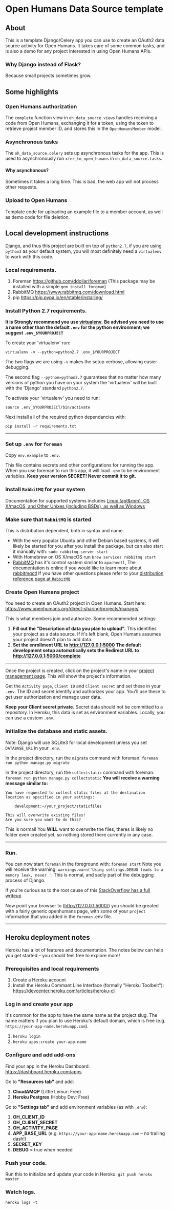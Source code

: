 # Open Humans Data Source template

## About

This is a template Django/Celery app you can use to create an OAuth2 data
source activity for Open Humans. It takes care of some common tasks, and is
also a demo for any project interested in using Open Humans APIs.

### Why Django instead of Flask?

Because small projects sometimes grow.

## Some highlights

### Open Humans authorization

The `complete` function view in `oh_data_source.views` handles receiving
a code from Open Humans, exchanging it for a token, using the token to
retrieve project member ID, and stores this in the `OpenHumansMember` model.

### Asynchronous tasks

The `oh_data_source.celery` sets up asynchronous tasks for the app. This is
used to asynchronously run `xfer_to_open_humans` in `oh_data_source.tasks`.

#### Why asynchonous?

Sometimes it takes a long time. This is bad, the web app will not process
other requests.

### Upload to Open Humans

Template code for uploading an example file to a member account, as well as
demo code for file deletion.

## Local development instructions

Django, and thus this project are built on top of `python2.7`, if you are using `python3` as your default system, you will most definitely need a `virtualenv` to work with this code.

### Local requirements.

1. Foreman https://github.com/ddollar/foreman (This package may be installed with a simple `gem install foreman`)
2. RabbitMQ https://www.rabbitmq.com/download.html
3. pip https://pip.pypa.io/en/stable/installing/

### Install Python 2.7 requirements.

**It is Strongly recommend you use [virtualenv](https://virtualenv.pypa.io/en/stable/).**
**Be advised you need to use a name other than the default `.env` for the python environment; we suggest `.env_$YOURPROJECT`**

To create your 'virtualenv' run:

  `virtualenv -v --python=python2.7 .env_$YOURPROJECT`

  The two flags we are using `-v` makes the setup verbose, allowing easier debugging.

  The second flag `--python=python2.7` guarantees that no matter how many versions of python you have on your system the 'virtualenv' will be built with the 'Django' standard `python2.7`.

To activate your 'virtualenv' you need to run:

  `source .env_$YOURPROJECT/bin/activate`

Next install all of the required python dependancies with:

  `pip install -r requirements.txt`

---

### Set up `.env` for `foreman`

Copy `env.example` to `.env`.

This file contains secrets and other configurations for running the app.
When you use foreman to run this app, it will load `.env` to be environment
variables.
**Keep your version SECRET! Never commit it to git.**

### Install `RabbitMQ` for your system

Documentation for supported systems includes [Linux (apt&rpm), OS X/macOS, and Other Unixes (including BSDs), as well as Windows](https://www.rabbitmq.com/platforms.html)

### Make sure that `RabbitMQ` is started

This is distribution dependent, both in syntax and name.
- With the very popular Ubuntu and other Debian based systems, it will likely be started for you after you install the package, but can also start it manually with: `sudo rabbitmq-server start`
- With Homebrew on OS X/macOS run `brew services rabbitmq start`
- [RabbitMQ](https://www.rabbitmq.com/) has it's control system similar to `apachectl`, The documentation is online if you would like to learn more about [rabbitmqctl](https://www.rabbitmq.com/man/rabbitmqctl.1.man.html)
If you have other questions please refer to your [distribution reference page at `RabbitMQ`](https://www.rabbitmq.com/platforms.html)

### Create Open Humans project

You need to create an OAuth2 project in Open Humans. Start here:
https://www.openhumans.org/direct-sharing/projects/manage/

This is what members join and authorize. Some recommended settings:
1. **Fill out the "Description of data you plan to upload".** This identifies
  your project as a data source. If it's left blank, Open Humans assumes
  your project doesn't plan to add data.
2. **Set the enrollment URL to http://127.0.0.1:5000**
  **The default development setup automatically sets the Redirect URL to http://127.0.0.1:5000/complete**

---

Once the project is created, click on the project's name in your [project
management page](https://www.openhumans.org/direct-sharing/projects/manage/).
This will show the project's information.

Get the `Activity page`, `Client ID` and `Client secret` and set these in
your `.env`. The ID and secret identify and authorizes your app. You'll use
these to get user authorization and manage user data.

**Keep your Client secret private.** Secret data should not be committed to a
repository. In Heroku, this data is set as environment variables. Locally,
you can use a custom `.env`.

### Initialize the database and static assets.

Note: Django will use SQLite3 for local development unless you set
`DATABASE_URL` in your `.env`.

In the project directory, run the `migrate` command with foreman:
`foreman run python manage.py migrate`

In the project directory, run the `collectstatic` command with foreman:
`foreman run python manage.py collectstatic`
**You will receive a warning message similar to:**
```
You have requested to collect static files at the destination
location as specified in your settings:

    development:~/your_project/staticfiles

This will overwrite existing files!
Are you sure you want to do this?
```

This is normal! You **WILL** want to overwrite the files, theres is likely no folder even created yet, so nothing stored there currently in any case.

---

### Run.

You can now start `foreman` in the foreground with: `foreman start`
   Note you will receive the warning: `warnings.warn('Using settings.DEBUG leads to a memory leak, never '`. This is normal, and sadly part of the debugging process of Django.

If you're curious as to the root cause of this [StackOverflow has a full writeup](http://stackoverflow.com/questions/4806314/disable-django-debugging-for-celery)

Now point your browser to (http://127.0.0.1:5000/) you should be greated with a fairly generic openhumans page, with some of your `project` information that you added in the `foreman` .env file.

---

## Heroku deployment notes

Heroku has a lot of features and documentation. The notes below can
help you get started &ndash; you should feel free to explore more!

### Prerequisites and local requirements

1. Create a Heroku account
2. Install the Heroku Commant Line Interface (formally "Heroku Toolbelt"):
https://devcenter.heroku.com/articles/heroku-cli

### Log in and create your app

It's common for the app to have the same name as the project slug. The name
matters if you plan to use Heroku's default domain, which is free (e.g. `https://your-app-name.herokuapp.com`).

1. `heroku login`
2. `heroku apps:create your-app-name`

### Configure and add add-ons

Find your app in the Heroku Dashboard:  https://dashboard.heroku.com/apps

Go to **"Resources tab"** and add:
1. **CloudAMQP** (Little Lemur: Free)
2. **Heroku Postgres** (Hobby Dev: Free)

Go to **"Settings tab"** and add environment variables (as with `.env`):
1. **OH_CLIENT_ID**
2. **OH_CLIENT_SECRET**
3. **OH_ACTIVITY_PAGE**
4. **APP_BASE_URL** (e.g. `https://your-app-name.herokuapp.com` &ndash; no trailing dash!)
5. **SECRET_KEY**
7. **DEBUG** = true when needed

### Push your code.

Run this to initialize and update your code in Heroku:
`git push heroku master`

### Watch logs.

`heroku logs -t`
